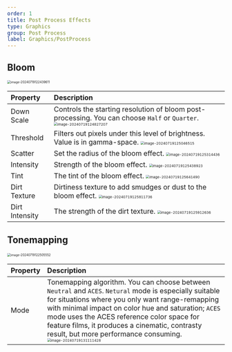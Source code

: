 ```yaml
---
order: 1
title: Post Process Effects
type: Graphics
group: Post Process
label: Graphics/PostProcess
---
```


## Bloom

<img src="https://gw.alipayobjects.com/zos/OasisHub/99928a81-72c2-45f3-90ba-b51117e01715/image-20240719122439611.png" alt="image-20240719122439611" style="zoom:50%;" />

| Property | Description |
| :-- | :-- |
| Down Scale | Controls the starting resolution of bloom post-processing. You can choose `Half` or `Quarter`. <img src="https://gw.alipayobjects.com/zos/OasisHub/7ef59bce-545c-46fd-b8bd-ed1d2d53a806/image-20240719124827207.png" alt="image-20240719124827207" style="zoom:50%;" /> |
| Threshold | Filters out pixels under this level of brightness. Value is in gamma-space. <img src="https://gw.alipayobjects.com/zos/OasisHub/efd5bba3-2431-4f02-8da4-eabaf0bc7442/image-20240719125046515.png" alt="image-20240719125046515" style="zoom:50%;" /> |
| Scatter | Set the radius of the bloom effect. <img src="https://gw.alipayobjects.com/zos/OasisHub/5d7a1db1-6298-4724-a567-6c359857971b/image-20240719125314436.png" alt="image-20240719125314436" style="zoom:50%;" /> |
| Intensity | Strength of the bloom effect. <img src="https://gw.alipayobjects.com/zos/OasisHub/85f8881f-71a6-4668-b46d-9b6299511732/image-20240719125438923.png" alt="image-20240719125438923" style="zoom:50%;" /> |
| Tint | The tint of the bloom effect. <img src="https://gw.alipayobjects.com/zos/OasisHub/509b60b3-e60d-45ec-befd-6f1250777e79/image-20240719125641490.png" alt="image-20240719125641490" style="zoom:50%;" /> |
| Dirt Texture | Dirtiness texture to add smudges or dust to the bloom effect. <img src="https://gw.alipayobjects.com/zos/OasisHub/8305a5bd-c6d7-42ac-a74c-8b47991982cd/image-20240719125811736.png" alt="image-20240719125811736" style="zoom:50%;" /> |
| Dirt Intensity | The strength of the dirt texture. <img src="https://gw.alipayobjects.com/zos/OasisHub/4f08c333-f4d5-46fe-9fbc-ac1aa007e269/image-20240719125912636.png" alt="image-20240719125912636" style="zoom:50%;" /> |

## Tonemapping

<img src="https://gw.alipayobjects.com/zos/OasisHub/d326f3fb-0d04-493c-8714-93cd4c5924ae/image-20240719122505552.png" alt="image-20240719122505552" style="zoom:50%;" />

| Property | Description |
| :-- | :-- |
| Mode | Tonemapping algorithm. You can choose between `Neutral` and `ACES`. `Netural` mode is especially suitable for situations where you only want range-remapping with minimal impact on color hue and saturation; `ACES` mode uses the ACES reference color space for feature films, it produces a cinematic, contrasty result, but more performance consuming. <img src="https://gw.alipayobjects.com/zos/OasisHub/f4a86b64-3291-425b-a9e5-e5d2569499e7/image-20240719131111428.png" alt="image-20240719131111428" style="zoom:50%;" /> |
